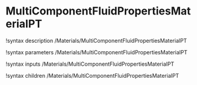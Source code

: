 <!-- MOOSE Documentation Stub: Remove this when content is added. -->

# MultiComponentFluidPropertiesMaterialPT

!syntax description /Materials/MultiComponentFluidPropertiesMaterialPT

!syntax parameters /Materials/MultiComponentFluidPropertiesMaterialPT

!syntax inputs /Materials/MultiComponentFluidPropertiesMaterialPT

!syntax children /Materials/MultiComponentFluidPropertiesMaterialPT
